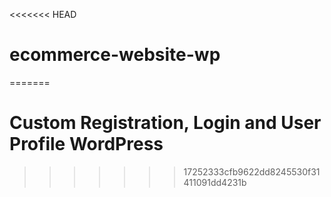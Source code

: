 <<<<<<< HEAD
# ecommerce-website-wp
=======
# Custom Registration, Login and User Profile WordPress
>>>>>>> 17252333cfb9622dd8245530f31411091dd4231b
